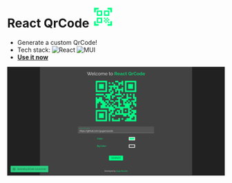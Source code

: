 <h1>React QrCode <img src="https://raw.githubusercontent.com/gugamacedo/react-qr-code/main/public/favicon.svg" alt="Logo React QrCode" width="50px" /></h1>

- Generate a custom QrCode! 
- Tech stack: ![React](https://img.shields.io/badge/React-08081d.svg?style=flat-square&logo=react&logoColor=%2361DAFB) ![MUI](https://img.shields.io/badge/Material.UI-%230081CB.svg?style=flat-square&logo=mui&logoColor=white)
- **[Use it now](https://react-qr-code.vercel.app/)**
 
![Page Layout](https://raw.githubusercontent.com/gugamacedo/gugamacedo.github.io/main/img/react-qr-code.png)